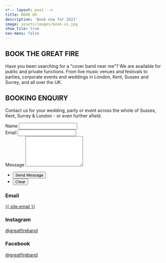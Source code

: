 ```yaml
---
<!-- layout: post -->
title: BOOK US
description: 'Book now for 2021'
image: assets/images/book-us.jpg
show_tile: true
nav-menu: false
---
```


<!-- Details -->
<section id="intro" class="spotlights" style="margin-top:2em;">
	<div class="inner">
		<h2 style="text-transform: uppercase;">Book The Great Fire</h2>
		<p>Have you been searching for a "cover band near me"? We are available for public and private functions. From live music venues and festivals to parties, corporate events and weddings in London, Kent, Sussex and Surrey, and all over the UK.</p>
	</div>
</section>

<!-- Contact -->
<section id="contact">
	<div class="inner">
		<section>
			<h2 style="text-transform: uppercase;">Booking Enquiry</h2>
			<p>Contact us for your wedding, party or event across the whole of Sussex, Kent, Surrey & London - or even further afield.</p> 
			<form action="https://formspree.io/{{ site.email }}" method="POST">
				<div class="field half first">
					<label for="name">Name</label>
					<input type="text" name="name" id="name" />
				</div>
				<div class="field half">
					<label for="email">Email</label>
					<input type="text" name="_replyto" id="email" />
				</div>
				<div class="field">
					<label for="message">Message</label>
					<textarea name="message" id="message" rows="6"></textarea>
				</div>
				<ul class="actions">
					<li><input type="submit" value="Send Message" class="special" /></li>
					<li><input type="reset" value="Clear" /></li>
				</ul>
			</form>
		</section>
		<section class="split">
			<section>
				<div class="contact-method">
					<span class="icon alt fa-envelope"></span>
					<h3>Email</h3>
					<a href="">{{ site.email }}</a>
				</div>
			</section>
			<section>
				<div class="contact-method">
					<span class="icon alt fa-instagram"></span>
					<h3>Instagram</h3>
					<a href="{{ site.instagram_url }}">@greatfireband</a>
				</div>
			</section>
			<section>
				<div class="contact-method">
					<span class="icon alt fa-facebook"></span>
					<h3>Facebook</h3>
					<a href="{{ site.facebook_url }}">@greatfireband</a>
				</div>
			</section>
		</section>
	</div>
</section>